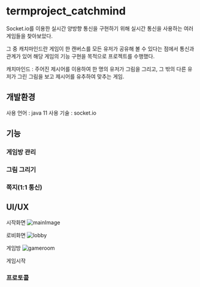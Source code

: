 # termproject_catchmind


Socket.io를 이용한 실시간 양방향 통신을 구현하기 위해 실시간 통신을 사용하는 여러 게임들을 찾아보았다.

그 중 캐치마인드란 게임이 한 캔버스를 모든 유저가 공유해 볼 수 있다는 점에서 통신과 관계가 있어 해당 게임의 기능 구현을 목적으로 프로젝트를 수행했다.

캐치마인드 : 주어진 제시어를 이용하여 한 명의 유저가 그림을 그리고, 그 밖의 다른 유저가 그린 그림을 보고 제시어를 유추하여 맞추는 게임.

## 개발환경
사용 언어 : java 11
사용 기술 : socket.io


## 기능

### 게임방 관리

### 그림 그리기

### 쪽지(1:1 통신)


## UI/UX

시작화면
![mainImage](https://user-images.githubusercontent.com/55067985/221176350-bd874e6a-9321-472a-a57f-77135929c56d.PNG)

로비화면
![lobby](https://user-images.githubusercontent.com/55067985/221177203-080d0c59-95ea-41a0-af4a-aeb550b0729b.PNG)

게임방
![gameroom](https://user-images.githubusercontent.com/55067985/221177427-c896cafe-e324-41c2-8ffa-f6276cf259ec.PNG)

게임시작

### 프로토콜

